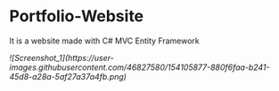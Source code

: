 # Portfolio-Website
<p>It is a website made with C# MVC Entity Framework</p>
<i>![Screenshot_1](https://user-images.githubusercontent.com/46827580/154105877-880f6faa-b241-45d8-a28a-5af27a37a4fb.png)</i>
